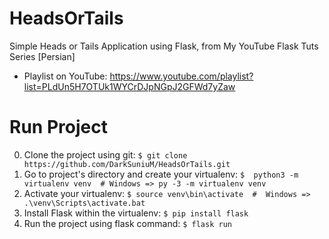 # HeadsOrTails
Simple Heads or Tails Application using Flask, from My YouTube Flask Tuts Series [Persian]

* Playlist on YouTube: https://www.youtube.com/playlist?list=PLdUn5H7OTUk1WYCrDJpNGpJ2GFWd7yZaw

# Run Project
0. Clone the project using git: `$ git clone https://github.com/DarkSuniuM/HeadsOrTails.git`
0. Go to project's directory and create your virtualenv: `$  python3 -m virtualenv venv  # Windows => py -3 -m virtualenv venv`
0. Activate your virtualenv: `$ source venv\bin\activate  #  Windows => .\venv\Scripts\activate.bat`
0. Install Flask within the virtualenv: `$ pip install flask`
0. Run the project using flask command: `$ flask run`
